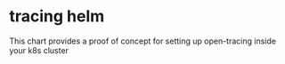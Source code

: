 # tracing helm

This chart provides a proof of concept for setting up open-tracing inside your k8s cluster
